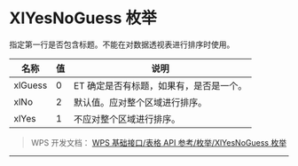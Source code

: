 # XlYesNoGuess 枚举

指定第一行是否包含标题。不能在对数据透视表进行排序时使用。

| 名称    | 值  | 说明                                    |
|---------|-----|-----------------------------------------|
| xlGuess | 0   | ET 确定是否有标题，如果有，是否是一个。 |
| xlNo    | 2   | 默认值。应对整个区域进行排序。          |
| xlYes   | 1   | 不应对整个区域进行排序。                |

> WPS 开发文档： [WPS 基础接口/表格 API 参考/枚举/XlYesNoGuess 枚举](https://qn.cache.wpscdn.cn/encs/doc/office_v19/topics/WPS%20%E5%9F%BA%E7%A1%80%E6%8E%A5%E5%8F%A3/%E8%A1%A8%E6%A0%BC%20API%20%E5%8F%82%E8%80%83/%E6%9E%9A%E4%B8%BE/XlYesNoGuess%20%E6%9E%9A%E4%B8%BE.html)

------------------------------------------------------------------------
